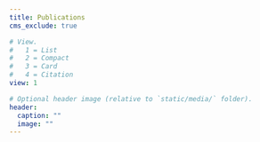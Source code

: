 ```yaml
---
title: Publications
cms_exclude: true

# View.
#   1 = List
#   2 = Compact
#   3 = Card
#   4 = Citation
view: 1 

# Optional header image (relative to `static/media/` folder).
header:
  caption: ""
  image: ""
---
```

